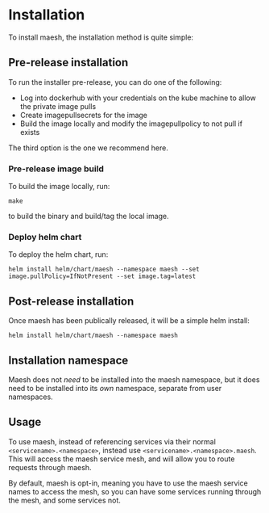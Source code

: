 # Installation

To install maesh, the installation method is quite simple:

## Pre-release installation

To run the installer pre-release, you can do one of the following:

- Log into dockerhub with your credentials on the kube machine to allow the private image pulls
- Create imagepullsecrets for the image
- Build the image locally and modify the imagepullpolicy to not pull if exists

The third option is the one we recommend here.

### Pre-release image build

To build the image locally, run:

```shell
make
```

 to build the binary and build/tag the local image.

### Deploy helm chart

To deploy the helm chart, run:

```shell
helm install helm/chart/maesh --namespace maesh --set image.pullPolicy=IfNotPresent --set image.tag=latest
```

## Post-release installation

Once maesh has been publically released, it will be a simple helm install:

```shell
helm install helm/chart/maesh --namespace maesh
```

## Installation namespace

Maesh does not _need_ to be installed into the maesh namespace, but it does need to be installed into its _own_ namespace, separate from user namespaces.

## Usage

To use maesh, instead of referencing services via their normal `<servicename>.<namespace>`, instead use `<servicename>.<namespace>.maesh`.
This will access the maesh service mesh, and will allow you to route requests through maesh.

By default, maesh is opt-in, meaning you have to use the maesh service names to access the mesh, so you can have some services running through the mesh, and some services not.
